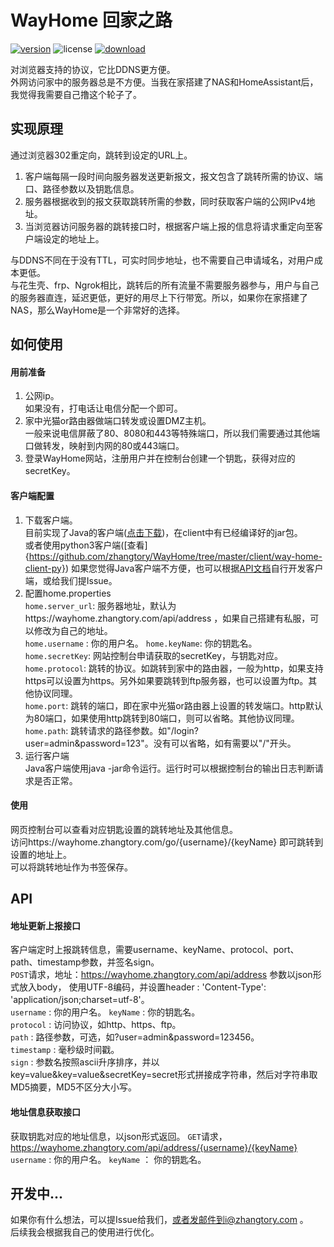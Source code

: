 # WayHome 回家之路
[![version](https://img.shields.io/badge/version-0.2.0-brightgreen)](https://wayhome.zhangtory.com/)
![license](https://img.shields.io/badge/license-MIT-blue)
[![download](https://img.shields.io/badge/download-client-red)](https://github.com/zhangtory/WayHome/releases/download/1.0/wayhome-client-1.0.zip)
  
对浏览器支持的协议，它比DDNS更方便。  
外网访问家中的服务器总是不方便。当我在家搭建了NAS和HomeAssistant后，我觉得我需要自己撸这个轮子了。

## 实现原理  
通过浏览器302重定向，跳转到设定的URL上。  

1. 客户端每隔一段时间向服务器发送更新报文，报文包含了跳转所需的协议、端口、路径参数以及钥匙信息。
2. 服务器根据收到的报文获取跳转所需的参数，同时获取客户端的公网IPv4地址。
3. 当浏览器访问服务器的跳转接口时，根据客户端上报的信息将请求重定向至客户端设定的地址上。  

与DDNS不同在于没有TTL，可实时同步地址，也不需要自己申请域名，对用户成本更低。  
与花生壳、frp、Ngrok相比，跳转后的所有流量不需要服务器参与，用户与自己的服务器直连，延迟更低，更好的用尽上下行带宽。所以，如果你在家搭建了NAS，那么WayHome是一个非常好的选择。

## 如何使用

#### 用前准备
  1. 公网ip。  
     如果没有，打电话让电信分配一个即可。
  2. 家中光猫or路由器做端口转发或设置DMZ主机。    
     一般来说电信屏蔽了80、8080和443等特殊端口，所以我们需要通过其他端口做转发，映射到内网的80或443端口。
  3. 登录WayHome网站，注册用户并在控制台创建一个钥匙，获得对应的secretKey。

#### 客户端配置
  1. 下载客户端。  
      目前实现了Java的客户端([点击下载](https://github.com/zhangtory/WayHome/releases/download/1.0/wayhome-client-1.0.zip))，在client中有已经编译好的jar包。  
      或者使用python3客户端([查看]{https://github.com/zhangtory/WayHome/tree/master/client/way-home-client-py})
	  如果您觉得Java客户端不方便，也可以根据[API文档](https://github.com/zhangtory/WayHome/blob/master/API.md)自行开发客户端，或给我们提Issue。
  2. 配置home.properties  
      `home.server_url`: 服务器地址，默认为https://wayhome.zhangtory.com/api/address ，如果自己搭建有私服，可以修改为自己的地址。  
      `home.username` : 你的用户名。
	  `home.keyName`: 你的钥匙名。  
      `home.secretKey`: 网站控制台申请获取的secretKey，与钥匙对应。  
      `home.protocol`: 跳转的协议。如跳转到家中的路由器，一般为http，如果支持https可以设置为https。另外如果要跳转到ftp服务器，也可以设置为ftp。其他协议同理。  
      `home.port`: 跳转的端口，即在家中光猫or路由器上设置的转发端口。http默认为80端口，如果使用http跳转到80端口，则可以省略。其他协议同理。    
      `home.path`: 跳转请求的路径参数。如"/login?user=admin&password=123"。没有可以省略，如有需要以"/"开头。  
  3. 运行客户端  
      Java客户端使用java -jar命令运行。运行时可以根据控制台的输出日志判断请求是否正常。  
      
#### 使用
  网页控制台可以查看对应钥匙设置的跳转地址及其他信息。  
  访问https://wayhome.zhangtory.com/go/{username}/{keyName} 即可跳转到设置的地址上。  
  可以将跳转地址作为书签保存。  

## API

#### 地址更新上报接口  
  客户端定时上报跳转信息，需要username、keyName、protocol、port、path、timestamp参数，并签名sign。  
  `POST`请求，地址：https://wayhome.zhangtory.com/api/address
   参数以json形式放入body， 使用UTF-8编码，并设置header : 'Content-Type': 'application/json;charset=utf-8'。     
  `username` : 你的用户名。
  `keyName` : 你的钥匙名。  
  `protocol` : 访问协议，如http、https、ftp。  
  `path` : 路径参数，可选，如?user=admin&password=123456。  
  `timestamp` : 毫秒级时间戳。  
  `sign` : 参数名按照ascii升序排序，并以key=value&key=value&secretKey=secret形式拼接成字符串，然后对字符串取MD5摘要，MD5不区分大小写。  

#### 地址信息获取接口
  获取钥匙对应的地址信息，以json形式返回。
  `GET`请求，https://wayhome.zhangtory.com/api/address/{username}/{keyName}
  `username` : 你的用户名。
  `keyName` ： 你的钥匙名。

## 开发中...
  如果你有什么想法，可以提Issue给我们，或者发邮件到i@zhangtory.com 。  
  后续我会根据我自己的使用进行优化。
